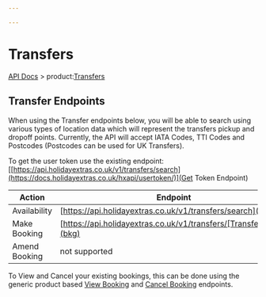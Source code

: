 ```yaml
---

---
```


# Transfers

[API Docs](/hxapi/) > product:[Transfers](index)

## Transfer Endpoints

When using the Transfer endpoints below, you will be able to search using various types of location data which will represent the transfers pickup and dropoff points. Currently, the API will accept IATA Codes, TTI Codes and Postcodes (Postcodes can be used for UK Transfers).

To get the user token use the existing endpoint: [[https://api.holidayextras.co.uk/v1/transfers/search](https://docs.holidayextras.co.uk/hxapi/usertoken/)](Get Token Endpoint)    


 | Action                     | Endpoint                                                                     | Method |
 | ------                     | --------                                                                     | ------ |
 | Availability               | [https://api.holidayextras.co.uk/v1/transfers/search](av)                    | GET    |
 | Make Booking               | [https://api.holidayextras.co.uk/v1/transfers/[TransferCode]](bkg)           | POST   |
 | Amend Booking              | not supported                                                                |   -    |

To View and Cancel your existing bookings, this can be done using the generic product based [View Booking](/hxapi/viewamendcancel/view/) and [Cancel Booking](/hxapi/viewamendcancel/cancel/) endpoints.


